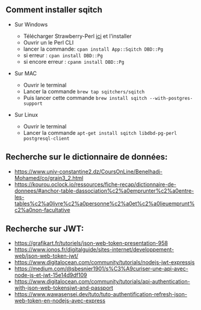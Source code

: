 ## Comment installer sqitch

- Sur Windows
  - Télécharger Strawberry-Perl [ici](https://strawberryperl.com/) et l'installer
  - Ouvrir un le Perl CLI
  - lancer la commande: ```cpan install App::Sqitch DBD::Pg```
  - si erreur : ```cpan install DBD::Pg```
  - si encore erreur : ```cpanm install DBD::Pg```

- Sur MAC
  - Ouvrir le terminal
  - Lancer la commande ```brew tap sqitchers/sqitch```
  - Puis lancer cette commande ```brew install sqitch --with-postgres-support```

- Sur Linux
  - Ouvrir le terminal
  - Lancer la commande ```apt-get install sqitch libdbd-pg-perl postgresql-client```

## Recherche sur le dictionnaire de données:

- https://www.univ-constantine2.dz/CoursOnLine/Benelhadj-Mohamed/co/grain3_2.html
- https://kourou.oclock.io/ressources/fiche-recap/dictionnaire-de-donnees/#anchor-table-dassociation%c2%a0emprunter%c2%a0entre-les-tables%c2%a0livre%c2%a0personne%c2%a0et%c2%a0lieuemprunt%c2%a0non-facultative

## Recherche sur JWT:

- https://grafikart.fr/tutoriels/json-web-token-presentation-958
- https://www.ionos.fr/digitalguide/sites-internet/developpement-web/json-web-token-jwt/
- https://www.digitalocean.com/community/tutorials/nodejs-jwt-expressjs
- https://medium.com/@sbesnier1901/s%C3%A9curiser-une-api-avec-node-js-et-jwt-15e14d9df109
- https://www.digitalocean.com/community/tutorials/api-authentication-with-json-web-tokensjwt-and-passport
- https://www.wawasensei.dev/tuto/tuto-authentification-refresh-json-web-token-en-nodejs-avec-express

